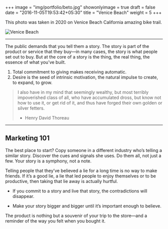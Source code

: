 +++
image = "img/portfolio/beto.jpg"
showonlyimage = true
draft = false
date = "2016-11-05T19:53:42+05:30"
title = "Venice Beach"
weight = 5
+++

This photo was taken in 2020 on Venice Beach California amazing bike trail.
<!--more-->

![Venice Beach](../../img/portfolio/beto.jpg)

---

The public demands that you tell them a story. The story is part of the product or service that they buy—in many cases, the story is what people set out to buy. But at the core of a story is the thing, the real thing, the essence of what you’ve built.

1. Total commitment to giving makes receiving automatic.
2. Desire is the seed of intrinsic motivation, the natural impulse to create, to expand, to grow.


> I also have in my mind that seemingly wealthy, but most terribly impoverished class of all, who have accumulated dross, but know not how to use it, or get rid of it, and thus have forged their own golden or silver fetters.
> - Henry David Thoreau 

---

## Marketing 101

The best place to start? Copy someone in a different industry who’s telling a similar story. Discover the cues and signals she uses. Do them all, not just a few. Your story is a symphony, not a note.

Telling people that they’ve believed a lie for a long time is no way to make friends. If it’s a good lie, a lie that led people to enjoy themselves or to be productive, then taking that lie away is actually hurtful.

- If you commit to a story and live that story, the contradictions will disappear.

- Make your story bigger and bigger until it’s important enough to believe.

The product is nothing but a souvenir of your trip to the store—and a reminder of the way you felt when you bought it.
